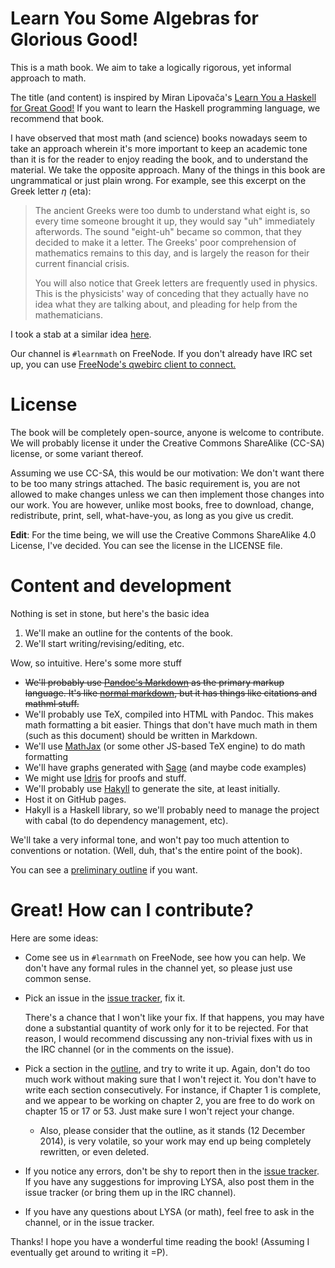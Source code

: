 # Learn You Some Algebras for Glorious Good!

This is a math book. We aim to take a logically rigorous, yet informal approach
to math.

The title (and content) is inspired by Miran Lipovača's
[Learn You a Haskell for Great Good!](http://learnyouahaskell.com/) If you want
to learn the Haskell programming language, we recommend that book.

I have observed that most math (and science) books nowadays seem to take
an approach wherein it's more important to keep an academic tone than it
is for the reader to enjoy reading the book, and to understand the
material. We take the opposite approach. Many of the things in this book
are ungrammatical or just plain wrong. For example, see this excerpt on
the Greek letter $\eta$ (eta):

> The ancient Greeks were too dumb to understand what eight is, so every time
> someone brought it up, they would say "uh" immediately afterwords. The sound
> "eight-uh" became so common, that they decided to make it a letter. The
> Greeks' poor comprehension of mathematics remains to this day, and is largely
> the reason for their current financial crisis.
>
> You will also notice that Greek letters are frequently used in physics. This
> is the physicists' way of conceding that they actually have no idea what they
> are talking about, and pleading for help from the mathematicians.

I took a stab at a similar idea [here](https://github.com/pharpend/lyaa).

Our channel is `#learnmath` on FreeNode. If you don't already have IRC set up,
you can use
[FreeNode's qwebirc client to connect.](http://webchat.freenode.net/?channels=%23learnmath&uio=MT11bmRlZmluZWQb1)

# License

The book will be completely open-source, anyone is welcome to contribute. We
will probably license it under the Creative Commons ShareAlike (CC-SA) license,
or some variant thereof.

Assuming we use CC-SA, this would be our motivation: We don't want there to be
too many strings attached. The basic requirement is, you are not allowed to make
changes unless we can then implement those changes into our work.  You are
however, unlike most books, free to download, change, redistribute, print, sell,
what-have-you, as long as you give us credit.

**Edit**: For the time being, we will use the Creative Commons
ShareAlike 4.0 License, I've decided. You can see the license in the
LICENSE file.

# Content and development

Nothing is set in stone, but here's the basic idea

1. We'll make an outline for the contents of the book.
2. We'll start writing/revising/editing, etc.

Wow, so intuitive. Here's some more stuff

* ~~We'll probably use
  [Pandoc's Markdown](http://johnmacfarlane.net/pandoc/README.html#pandocs-markdown)
  as the primary markup language. It's like
  [normal markdown](http://daringfireball.net/projects/markdown/), but it has
  things like citations and mathml stuff.~~
* We'll probably use TeX, compiled into HTML with Pandoc. This makes
  math formatting a bit easier. Things that don't have much math in them
  (such as this document) should be written in Markdown.
* We'll use [MathJax](http://www.mathjax.org/) (or some other JS-based TeX
  engine) to do math formatting
* We'll have graphs generated with [Sage](http://www.sagemath.org/) (and maybe
  code examples)
* We might use [Idris](http://www.idris-lang.org/) for proofs and stuff.
* We'll probably use [Hakyll](http://jaspervdj.be/hakyll/) to generate the site,
  at least initially.
* Host it on GitHub pages.
* Hakyll is a Haskell library, so we'll probably need to manage the project with
  cabal (to do dependency management, etc).

We'll take a very informal tone, and won't pay too much attention to conventions
or notation. (Well, duh, that's the entire point of the book).

You can see a [preliminary outline](outline.html) if you want.

# Great! How can I contribute?

Here are some ideas:

* Come see us in `#learnmath` on FreeNode, see how you can help. We don't have
  any formal rules in the channel yet, so please just use common sense.
*   Pick an issue in the [issue tracker](https://github.com/pharpend/lysa/issues),
    fix it. 

    There's a chance that I won't like your fix. If that happens, you may have
    done a substantial quantity of work only for it to be rejected. For that
    reason, I would recommend discussing any non-trivial fixes with us in the
    IRC channel (or in the comments on the issue). 

* Pick a section in the [outline](/outline.html), and try to write it up. Again,
  don't do too much work without making sure that I won't reject it. You don't
  have to write each section consecutively. For instance, if Chapter 1 is
  complete, and we appear to be working on chapter 2, you are free to do work on
  chapter 15 or 17 or 53. Just make sure I won't reject your change.

    + Also, please consider that the outline, as it stands (12 December 2014),
      is very volatile, so your work may end up being completely rewritten, or
      even deleted.
* If you notice any errors, don't be shy to report then in the
  [issue tracker](//github.com/pharpend/lysa/issues). If you have any
  suggestions for improving LYSA, also post them in the issue tracker (or bring
  them up in the IRC channel). 

* If you have any questions about LYSA (or math), feel free to ask in the
  channel, or in the issue tracker.

Thanks! I hope you have a wonderful time reading the book! (Assuming I
eventually get around to writing it =P).
